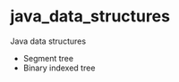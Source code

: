 java_data_structures
====================

Java data structures
- Segment tree
- Binary indexed tree
